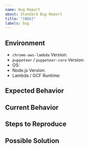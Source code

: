 ```yaml
---
name: Bug Report
about: Standard Bug Report
title: "[BUG]"
labels: bug
---
```


<!---
For Chromium-specific bugs, please refer to: https://bugs.chromium.org/p/chromium
For Puppeteer-specific bugs, please refer to: https://github.com/GoogleChrome/puppeteer/issues
-->

## Environment
* `chrome-aws-lambda` Version:
* `puppeteer` / `puppeteer-core` Version:
* OS: <!-- Linux | Mac | Windows -->
* Node.js Version: <!-- 12.x | 14.x | 18.x -->
* Lambda / GCF Runtime: <!-- `nodejs12.x` | `nodejs14.x` | `nodejs18.x` -->

## Expected Behavior

<!-- What should have happened. -->

## Current Behavior

<!-- What happened instead. -->

## Steps to Reproduce

<!-- Include code and/or URLs to reproduce this issue. -->

<!--
```js
const chromium = require('chrome-aws-lambda');

exports.handler = async (event, context, callback) => {
  let result = null;
  let browser = null;

  try {
    browser = await chromium.puppeteer.launch({
      args: chromium.args,
      defaultViewport: chromium.defaultViewport,
      executablePath: await chromium.executablePath,
      headless: chromium.headless,
      ignoreHTTPSErrors: true,
    });

    let page = await browser.newPage();

    await page.goto(event.url || 'https://example.com');

    result = await page.title();
  } catch (error) {
    return callback(error);
  } finally {
    if (browser !== null) {
      await browser.close();
    }
  }

  return callback(null, result);
};
```
-->

## Possible Solution

<!-- Not mandatory, but you can suggest a fix or reason for the bug. -->
